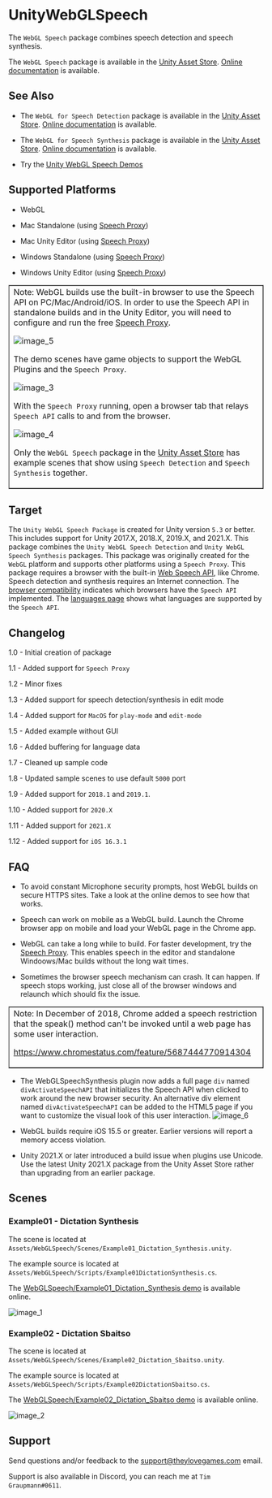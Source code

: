 # UnityWebGLSpeech

The `WebGL Speech` package combines speech detection and speech synthesis.

The `WebGL Speech` package is available in the [Unity Asset Store](https://assetstore.unity.com/packages/tools/audio/webgl-speech-105831).
[Online documentation](https://github.com/tgraupmann/UnityWebGLSpeech) is available.

## See Also

* The `WebGL for Speech Detection` package is available in the [Unity Asset Store](https://www.assetstore.unity3d.com/en/#!/content/81076). [Online documentation](https://github.com/tgraupmann/UnityWebGLSpeechDetection) is available.

* The `WebGL for Speech Synthesis` package is available in the [Unity Asset Store](https://www.assetstore.unity3d.com/en/#!/content/81861). [Online documentation](https://github.com/tgraupmann/UnityWebGLSpeechSynthesis) is available.

* Try the [Unity WebGL Speech Demos](https://theylovegames.com/UnityWebGLSpeech_Demos/)

## Supported Platforms

* WebGL

* Mac Standalone (using [Speech Proxy](https://github.com/tgraupmann/ConsoleChromeSpeechProxy))

* Mac Unity Editor (using [Speech Proxy](https://github.com/tgraupmann/ConsoleChromeSpeechProxy))

* Windows Standalone (using [Speech Proxy](https://github.com/tgraupmann/ConsoleChromeSpeechProxy))

* Windows Unity Editor (using [Speech Proxy](https://github.com/tgraupmann/ConsoleChromeSpeechProxy))

<table border="1"><tr><td>
Note: WebGL builds use the built-in browser to use the Speech API on PC/Mac/Android/iOS. In order to use the Speech API in standalone builds and in the Unity Editor, you will need to configure and run the free <a target="_blank" href="https://github.com/tgraupmann/ConsoleChromeSpeechProxy">Speech Proxy</a>.

![image_5](images/image_5.png)

The demo scenes have game objects to support the WebGL Plugins and the `Speech Proxy`.

![image_3](images/image_3.png)

With the `Speech Proxy` running, open a browser tab that relays `Speech API` calls to and from the browser.

![image_4](images/image_4.png)

Only the `WebGL Speech` package in the [Unity Asset Store](https://assetstore.unity.com/packages/tools/audio/webgl-speech-105831) has example scenes that show using `Speech Detection` and `Speech Synthesis` together.
</td></tr></table>

## Target

The `Unity WebGL Speech Package` is created for Unity version `5.3` or better. This includes support for Unity 2017.X, 2018.X, 2019.X, and 2021.X.
This package combines the `Unity WebGL Speech Detection` and `Unity WebGL Speech Synthesis` packages.
This package was originally created for the `WebGL` platform and supports other platforms using a `Speech Proxy`.
This package requires a browser with the built-in [Web Speech API](https://dvcs.w3.org/hg/speech-api/raw-file/tip/speechapi.html), like Chrome.
Speech detection and synthesis requires an Internet connection.
The [browser compatibility](https://developer.mozilla.org/en-US/docs/Web/API/Web_Speech_API#Browser_compatibility) indicates which browsers have the `Speech API` implemented.
The [languages page](https://cloud.google.com/speech/docs/languages) shows what languages are supported by the `Speech API`.

## Changelog

1.0 - Initial creation of package

1.1 - Added support for `Speech Proxy`

1.2 - Minor fixes

1.3 - Added support for speech detection/synthesis in edit mode

1.4 - Added support for `MacOS` for `play-mode` and `edit-mode`

1.5 - Added example without GUI

1.6 - Added buffering for language data

1.7 - Cleaned up sample code

1.8 - Updated sample scenes to use default `5000` port

1.9 - Added support for `2018.1` and `2019.1`.

1.10 - Added support for `2020.X`

1.11 - Added support for `2021.X`

1.12 - Added support for `iOS 16.3.1`

## FAQ

* To avoid constant Microphone security prompts, host WebGL builds on secure HTTPS sites. Take a look at the online demos to see how that works.

* Speech can work on mobile as a WebGL build. Launch the Chrome browser app on mobile and load your WebGL page in the Chrome app.

* WebGL can take a long while to build. For faster development, try the [Speech Proxy](https://github.com/tgraupmann/ConsoleChromeSpeechProxy). This enables speech in the editor and standalone Windoows/Mac builds without the long wait times.

* Sometimes the browser speech mechanism can crash. It can happen. If speech stops working, just close all of the browser windows and relaunch which should fix the issue.

<table border="1"><tr><td>
Note: In December of 2018, Chrome added a speech restriction that the speak() method can't be invoked until a web page has some user interaction.

<https://www.chromestatus.com/feature/5687444770914304>
</td></tr></table>

* The WebGLSpeechSynthesis plugin now adds a full page `div` named `divActivateSpeechAPI` that initializes the Speech API when clicked to work around the new browser security. An alternative div element named `divActivateSpeechAPI` can be added to the HTML5 page if you want to customize the visual look of this user interaction. ![image_6](images/image_6.png)

* WebGL builds require iOS 15.5 or greater. Earlier versions will report a memory access violation.

* Unity 2021.X or later introduced a build issue when plugins use Unicode. Use the latest Unity 2021.X package from the Unity Asset Store rather than upgrading from an earlier package.

## Scenes

### Example01 - Dictation Synthesis

The scene is located at `Assets/WebGLSpeech/Scenes/Example01_Dictation_Synthesis.unity`.

The example source is located at `Assets/WebGLSpeech/Scripts/Example01DictationSynthesis.cs`.

The [WebGLSpeech/Example01_Dictation_Synthesis demo](https://theylovegames.com/UnityWebGLSpeech_Demos/WebGLSpeech/Example01_Dictation_Synthesis/index.html) is available online.

![image_1](images/image_1.png)

### Example02 - Dictation Sbaitso

The scene is located at `Assets/WebGLSpeech/Scenes/Example02_Dictation_Sbaitso.unity`.

The example source is located at `Assets/WebGLSpeech/Scripts/Example02DictationSbaitso.cs`.

The [WebGLSpeech/Example02_Dictation_Sbaitso demo](https://theylovegames.com/UnityWebGLSpeech_Demos/WebGLSpeech/Example02_Dictation_Sbaitso/index.html) is available online.

![image_2](images/image_2.png)

## Support

Send questions and/or feedback to the support@theylovegames.com email.

Support is also available in Discord, you can reach me at `Tim Graupmann#0611`.
